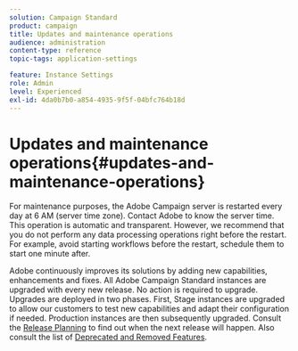 ```yaml
---
solution: Campaign Standard
product: campaign
title: Updates and maintenance operations
audience: administration
content-type: reference
topic-tags: application-settings

feature: Instance Settings
role: Admin
level: Experienced
exl-id: 4da0b7b0-a854-4935-9f5f-04bfc764b18d
---
```

# Updates and maintenance operations{#updates-and-maintenance-operations}

For maintenance purposes, the Adobe Campaign server is restarted every day at 6 AM (server time zone). Contact Adobe to know the server time. This operation is automatic and transparent. However, we recommend that you do not perform any data processing operations right before the restart. For example, avoid starting workflows before the restart, schedule them to start one minute after.

Adobe continuously improves its solutions by adding new capabilities, enhancements and fixes. All Adobe Campaign Standard instances are upgraded with every new release. No action is required to upgrade. Upgrades are deployed in two phases. First, Stage instances are upgraded to allow our customers to test new capabilities and adapt their configuration if needed. Production instances are then subsequently upgraded. Consult the [Release Planning](https://helpx.adobe.com/campaign/kb/acs-release-planning.html) to find out when the next release will happen. Also consult the list of [Deprecated and Removed Features](../../rn/using/deprecated-features.md).
